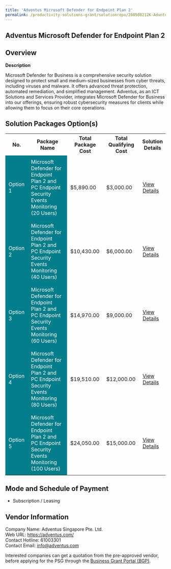 ```yaml
---
title: 'Adventus Microsoft Defender for Endpoint Plan 2'
permalink: /productivity-solutions-grant/solutionrepo/200508212K-Advntus-Mcrosoft-Dfndr-for-Endpont-Pln-2-G
---
```


## Adventus Microsoft Defender for Endpoint Plan 2

## Overview

**Description**

Microsoft Defender for Business is a comprehensive security solution designed to protect small and medium-sized businesses from cyber threats, including viruses and malware. It offers advanced threat protection, automated remediation, and simplified management. Adventus, as an ICT Solutions and Services Provider, integrates Microsoft Defender for Business into our offerings, ensuring robust cybersecurity measures for clients while allowing them to focus on their core operations.

## Solution Packages Option(s)

<table>
<tr>
<th><b>No.</b></th>
<th><b>Package Name</b></th>
<th><b>Total Package Cost</b></th>
<th><b>Total Qualifying Cost</b></th>
<th><b>Solution Details</b></th>
</tr>
<tr>
<td style='padding: 10px; background-color: #037E8A; color: #FFFFFF;'>Option 1</td>
<td style='padding: 10px; background-color: #037E8A; color: #FFFFFF;'>Microsoft Defender for Endpoint Plan 2 and PC Endpoint Security Events Monitoring (20 Users)</td>
<td style='padding: 10px;'>$5,890.00</td>
<td style='padding: 10px;'>$3,000.00</td>
<td style='padding: 10px;'><a href='/images/psg/200508212K_20240285_05062025_Desensitised_Annex3_Part1.pdf' target='_blank'>View Details</a></td>
</tr>
<tr>
<td style='padding: 10px; background-color: #037E8A; color: #FFFFFF;'>Option 2</td>
<td style='padding: 10px; background-color: #037E8A; color: #FFFFFF;'>Microsoft Defender for Endpoint Plan 2 and PC Endpoint Security Events Monitoring (40 Users)</td>
<td style='padding: 10px;'>$10,430.00</td>
<td style='padding: 10px;'>$6,000.00</td>
<td style='padding: 10px;'><a href='/images/psg/200508212K_20240285_05062025_Desensitised_Annex3_Part2.pdf' target='_blank'>View Details</a></td>
</tr>
<tr>
<td style='padding: 10px; background-color: #037E8A; color: #FFFFFF;'>Option 3</td>
<td style='padding: 10px; background-color: #037E8A; color: #FFFFFF;'>Microsoft Defender for Endpoint Plan 2 and PC Endpoint Security Events Monitoring (60 Users)</td>
<td style='padding: 10px;'>$14,970.00</td>
<td style='padding: 10px;'>$9,000.00</td>
<td style='padding: 10px;'><a href='/images/psg/200508212K_20240285_05062025_Desensitised_Annex3_Part3.pdf' target='_blank'>View Details</a></td>
</tr>
<tr>
<td style='padding: 10px; background-color: #037E8A; color: #FFFFFF;'>Option 4</td>
<td style='padding: 10px; background-color: #037E8A; color: #FFFFFF;'>Microsoft Defender for Endpoint Plan 2 and PC Endpoint Security Events Monitoring (80 Users)</td>
<td style='padding: 10px;'>$19,510.00</td>
<td style='padding: 10px;'>$12,000.00</td>
<td style='padding: 10px;'><a href='/images/psg/200508212K_20240285_05062025_Desensitised_Annex3_Part4.pdf' target='_blank'>View Details</a></td>
</tr>
<tr>
<td style='padding: 10px; background-color: #037E8A; color: #FFFFFF;'>Option 5</td>
<td style='padding: 10px; background-color: #037E8A; color: #FFFFFF;'>Microsoft Defender for Endpoint Plan 2 and PC Endpoint Security Events Monitoring (100 Users)</td>
<td style='padding: 10px;'>$24,050.00</td>
<td style='padding: 10px;'>$15,000.00</td>
<td style='padding: 10px;'><a href='/images/psg/200508212K_20240285_05062025_Desensitised_Annex3_Part5.pdf' target='_blank'>View Details</a></td>
</tr>
</table>

## Mode and Schedule of Payment

 - Subscription / Leasing

## Vendor Information

 Company Name: Adventus Singapore Pte. Ltd.<br>Web URL: https://adventus.com/ <br>Contact Hotline: 61003301 <br>Contact Email: info@adventus.com <br>

Interested companies can get a quotation from the pre-approved vendor, before applying for the PSG through the <a href='https://www.businessgrants.gov.sg/' target='_blank' rel='noopener'>Business Grant Portal (BGP)</a>.

<script src="/jquery/resize-tables.js"></script>
